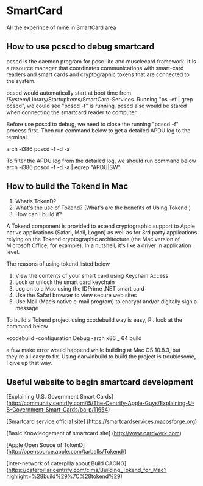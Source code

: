 SmartCard
=========

All the experince  of mine in SmartCard area 

How to use pcscd to debug smartcard
---------
pcscd  is  the  daemon  program  for  pcsc-lite  and  musclecard framework. It is a
resource manager that coordinates communications with smart-card readers and  smart
cards and cryptographic tokens that are connected to the system.

pcscd would automatically start at boot time from /System/Library/StartupItems/SmartCard-Services.
Running "ps -ef | grep pcscd", we could see "pcscd -f" is running.
pcscd also would be stared when connecting the smartcard reader to computer.

Before use pcscd to debug, we need to close the running "pcscd -f" process first.
Then run command below to get a detailed APDU log to the terminal.

arch -i386 pcscd -f -d -a

To filter the APDU log from the detailed log, we should run command below
arch -i386 pcscd -f -d -a | egrep "APDU|SW"


How to build the Tokend in Mac
---------
1. Whatis TokenD?
2. What's the use of Tokend? (What's are the benefits of Using Tokend )
3. How can I build it?

A Tokend component is  provided to extend cryptographic support to Apple native
applications (Safari, Mail, Logon) as well as for 3rd party applications relying on the
Tokend cryptographic architecture (the Mac version of Microsoft Office, for example).
In a nutshell, it's like a driver in application level.

The reasons of using tokend listed below
1. View the contents of your smart card using Keychain Access
2. Lock or unlock the smart card keychain
3. Log on to a Mac using the IDPrime .NET smart card
4. Use the Safari browser to view secure web sites
5. Use Mail (Mac’s native e-mail program) to encrypt and/or digitally sign a message

To build a Tokend project using xcodebuild way is easy, Pl. look at the command below

xcodebuild -configuration Debug -arch x86 _ 64 build

a few make error would happend while building at Mac OS 10.8.3, but they're all easy to fix.
Using darwinbuild to build the project is troublesome, I give up that way.

Useful website to begin smartcard development
---------
[Explaining U.S. Government Smart Cards]
(http://community.centrify.com/t5/The-Centrify-Apple-Guys/Explaining-U-S-Government-Smart-Cards/ba-p/11654)

[Smartcard service official site]
(https://smartcardservices.macosforge.org)

[Basic Knowledgement of smartcard site]
(http://www.cardwerk.com)

[Apple Open Souce of TokenD]
(http://opensource.apple.com/tarballs/Tokend/)

[Inter-network of caterpilla about Build CACNG]
(https://caterpillar.centrify.com/cims/Building_Tokend_for_Mac?highlight=%28build%29%7C%28tokend%29)


